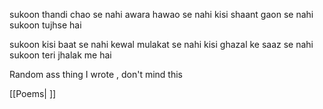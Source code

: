 
sukoon thandi chao se nahi 
awara hawao se nahi
kisi shaant gaon se nahi
sukoon tujhse hai

sukoon kisi baat se nahi
kewal mulakat se nahi
kisi ghazal ke saaz se nahi
sukoon teri jhalak me hai




Random ass thing I wrote , don't mind this 

[[Poems| ]]